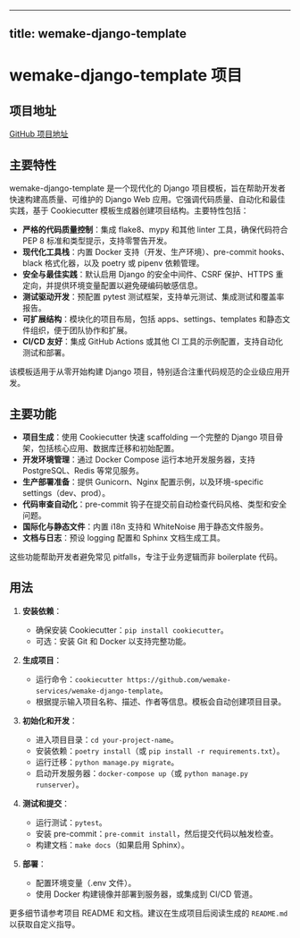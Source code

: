 
---
title: wemake-django-template
---

# wemake-django-template 项目

## 项目地址
[GitHub 项目地址](https://github.com/wemake-services/wemake-django-template)

## 主要特性
wemake-django-template 是一个现代化的 Django 项目模板，旨在帮助开发者快速构建高质量、可维护的 Django Web 应用。它强调代码质量、自动化和最佳实践，基于 Cookiecutter 模板生成器创建项目结构。主要特性包括：

- **严格的代码质量控制**：集成 flake8、mypy 和其他 linter 工具，确保代码符合 PEP 8 标准和类型提示，支持零警告开发。
- **现代化工具栈**：内置 Docker 支持（开发、生产环境）、pre-commit hooks、black 格式化器，以及 poetry 或 pipenv 依赖管理。
- **安全与最佳实践**：默认启用 Django 的安全中间件、CSRF 保护、HTTPS 重定向，并提供环境变量配置以避免硬编码敏感信息。
- **测试驱动开发**：预配置 pytest 测试框架，支持单元测试、集成测试和覆盖率报告。
- **可扩展结构**：模块化的项目布局，包括 apps、settings、templates 和静态文件组织，便于团队协作和扩展。
- **CI/CD 友好**：集成 GitHub Actions 或其他 CI 工具的示例配置，支持自动化测试和部署。

该模板适用于从零开始构建 Django 项目，特别适合注重代码规范的企业级应用开发。

## 主要功能
- **项目生成**：使用 Cookiecutter 快速 scaffolding 一个完整的 Django 项目骨架，包括核心应用、数据库迁移和初始配置。
- **开发环境管理**：通过 Docker Compose 运行本地开发服务器，支持 PostgreSQL、Redis 等常见服务。
- **生产部署准备**：提供 Gunicorn、Nginx 配置示例，以及环境-specific settings（dev、prod）。
- **代码审查自动化**：pre-commit 钩子在提交前自动检查代码风格、类型和安全问题。
- **国际化与静态文件**：内置 i18n 支持和 WhiteNoise 用于静态文件服务。
- **文档与日志**：预设 logging 配置和 Sphinx 文档生成工具。

这些功能帮助开发者避免常见 pitfalls，专注于业务逻辑而非 boilerplate 代码。

## 用法
1. **安装依赖**：
   - 确保安装 Cookiecutter：`pip install cookiecutter`。
   - 可选：安装 Git 和 Docker 以支持完整功能。

2. **生成项目**：
   - 运行命令：`cookiecutter https://github.com/wemake-services/wemake-django-template`。
   - 根据提示输入项目名称、描述、作者等信息。模板会自动创建项目目录。

3. **初始化和开发**：
   - 进入项目目录：`cd your-project-name`。
   - 安装依赖：`poetry install`（或 `pip install -r requirements.txt`）。
   - 运行迁移：`python manage.py migrate`。
   - 启动开发服务器：`docker-compose up`（或 `python manage.py runserver`）。

4. **测试和提交**：
   - 运行测试：`pytest`。
   - 安装 pre-commit：`pre-commit install`，然后提交代码以触发检查。
   - 构建文档：`make docs`（如果启用 Sphinx）。

5. **部署**：
   - 配置环境变量（.env 文件）。
   - 使用 Docker 构建镜像并部署到服务器，或集成到 CI/CD 管道。

更多细节请参考项目 README 和文档。建议在生成项目后阅读生成的 `README.md` 以获取自定义指导。